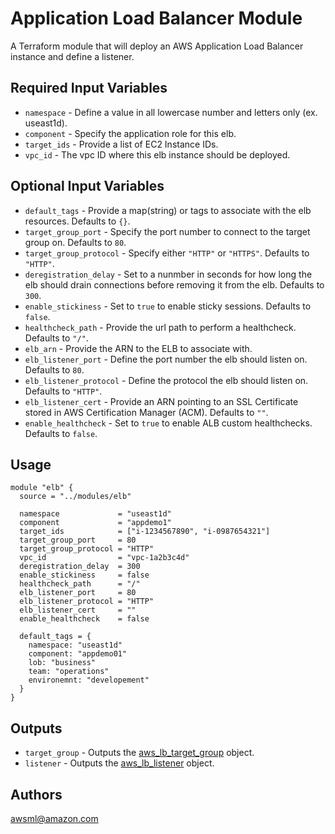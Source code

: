 Application Load Balancer Module
===========

A Terraform module that will deploy an AWS Application Load Balancer instance and define a listener.

Required Input Variables
----------------------

- `namespace` - Define a value in all lowercase number and letters only (ex. useast1d).
- `component` - Specify the application role for this elb.
- `target_ids` - Provide a list of EC2 Instance IDs.
- `vpc_id` - The vpc ID where this elb instance should be deployed.

Optional Input Variables
----------------------

- `default_tags` - Provide a map(string) or tags to associate with the elb resources. Defaults to `{}`.
- `target_group_port` - Specify the port number to connect to the target group on. Defaults to `80`.
- `target_group_protocol` - Specify either `"HTTP"` or `"HTTPS"`. Defaults to `"HTTP"`.
- `deregistration_delay` - Set to a nunmber in seconds for how long the elb should drain connections before removing it from the elb. Defaults to `300`.
- `enable_stickiness` - Set to `true` to enable sticky sessions. Defaults to `false`.
- `healthcheck_path` - Provide the url path to perform a healthcheck. Defaults to `"/"`.
- `elb_arn` - Provide the ARN to the ELB to associate with.
- `elb_listener_port` - Define the port number the elb should listen on. Defaults to `80`.
- `elb_listener_protocol` - Define the protocol the elb should listen on. Defaults to `"HTTP"`.
- `elb_listener_cert` - Provide an ARN pointing to an SSL Certificate stored in AWS Certification Manager (ACM). Defaults to `""`.
- `enable_healthcheck` - Set to `true` to enable ALB custom healthchecks. Defaults to `false`.

Usage
-----

```hcl
module "elb" {
  source = "../modules/elb"

  namespace             = "useast1d"
  component             = "appdemo1"
  target_ids            = ["i-1234567890", "i-0987654321"]
  target_group_port     = 80
  target_group_protocol = "HTTP"
  vpc_id                = "vpc-1a2b3c4d"
  deregistration_delay  = 300
  enable_stickiness     = false
  healthcheck_path      = "/"
  elb_listener_port     = 80
  elb_listener_protocol = "HTTP"
  elb_listener_cert     = ""
  enable_healthcheck    = false

  default_tags = {
    namespace: "useast1d"
    component: "appdemo01"
    lob: "business"
    team: "operations"
    environemnt: "developement"
  }
}
```

Outputs
----------------------

- `target_group` - Outputs the [aws_lb_target_group](https://registry.terraform.io/providers/hashicorp/aws/latest/docs/resources/lb_target_group) object.
- `listener` - Outputs the [aws_lb_listener](https://registry.terraform.io/providers/hashicorp/aws/latest/docs/resources/lb_listener) object.

Authors
----------------------

awsml@amazon.com
